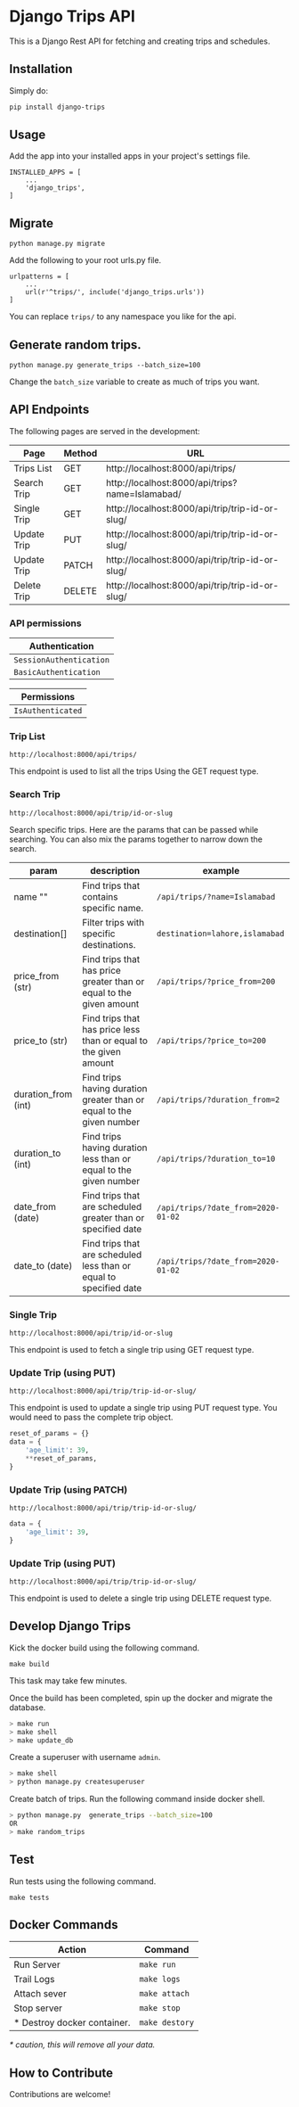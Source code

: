 # Django Trips API

This is a Django Rest API for fetching and creating trips and schedules.
## Installation
Simply do:
```bash
pip install django-trips
```

## Usage
Add the app into your installed apps in your project's settings file. 
```
INSTALLED_APPS = [
    ...
    'django_trips',
]
```
## Migrate
```
python manage.py migrate 
```
Add the following to your root urls.py file. 
```
urlpatterns = [
    ...
    url(r'^trips/', include('django_trips.urls'))
]
```
You can replace `trips/` to any namespace you like for the api.

## Generate random trips.

```
python manage.py generate_trips --batch_size=100
``` 
Change the `batch_size` variable to create as much of trips you want. 

## API Endpoints
The following pages are served in the development:

| Page                 |  Method          | URL                                                        |
|----------------------|------------------|-----------------------------------------------             |
| Trips List           | GET              | http://localhost:8000/api/trips/                           |
| Search Trip          | GET              | http://localhost:8000/api/trips?name=Islamabad/            |
| Single Trip          | GET              | http://localhost:8000/api/trip/trip-id-or-slug/            |
| Update Trip          | PUT              | http://localhost:8000/api/trip/trip-id-or-slug/            |
| Update Trip          | PATCH            | http://localhost:8000/api/trip/trip-id-or-slug/            |
| Delete Trip          | DELETE           | http://localhost:8000/api/trip/trip-id-or-slug/            |

### API permissions
| Authentication            
|-------------------------- |
| `SessionAuthentication`   |
| `BasicAuthentication`     |

| Permissions               |
|-------------------------  |
|   `IsAuthenticated`       | 


### Trip List
`http://localhost:8000/api/trips/`

This endpoint is used to list all the trips Using the GET request type.

### Search Trip
`http://localhost:8000/api/trip/id-or-slug`

Search specific trips. Here are the params that can be passed while searching. You can also mix the params together to
narrow down the search. 

| param                 | description                                                           | example                           |
| ---                   | ---                                                                   |---                                |
| name ""               | Find trips that contains specific name.                               | `/api/trips/?name=Islamabad`
| destination[]         | Filter trips with specific destinations.                              | `destination=lahore,islamabad`
| price_from (str)      | Find trips that has price greater than or equal to the given amount   | `/api/trips/?price_from=200`
| price_to (str)        | Find trips that has price less than or equal to the given amount      | `/api/trips/?price_to=200`
| duration_from (int)   | Find trips having duration greater than or equal to the given number  | `/api/trips/?duration_from=2`
| duration_to (int)     | Find trips having duration less  than or equal to the given number    | `/api/trips/?duration_to=10`
| date_from (date)      | Find trips that are scheduled greater than or specified date          | `/api/trips/?date_from=2020-01-02`
| date_to (date)        | Find trips that are scheduled less than or equal to specified date    | `/api/trips/?date_from=2020-01-02`



### Single Trip
`http://localhost:8000/api/trip/id-or-slug`

This endpoint is used to fetch a single trip using GET request type.

### Update Trip (using PUT)
`http://localhost:8000/api/trip/trip-id-or-slug/`

This endpoint is used to update a single trip using PUT request type. You would need to pass the complete trip object. 
```python
reset_of_params = {}
data = {
    'age_limit': 39,
    **reset_of_params,
}
```
### Update Trip (using PATCH)
`http://localhost:8000/api/trip/trip-id-or-slug/`
```python
data = {
    'age_limit': 39,
}
```
### Update Trip (using PUT)
`http://localhost:8000/api/trip/trip-id-or-slug/`

This endpoint is used to delete a single trip using DELETE request type. 


## Develop Django Trips
Kick the docker build using the following command. 
```
make build
``` 
This task may take few minutes. 

 
Once the build has been completed, spin up the docker and migrate the database. 
```bash
> make run
> make shell 
> make update_db
```
Create a superuser with username `admin`.

``` bash
> make shell
> python manage.py createsuperuser
```

Create batch of trips. Run the following command inside docker shell.
```bash
> python manage.py  generate_trips --batch_size=100
OR
> make random_trips
```

## Test
Run tests using the following command.
```
make tests
```
## Docker Commands

| Action                            |  Command          |
|-----------------------------------|-------------------|
| Run Server                        | `make run`        |
| Trail Logs                        | `make logs`       |
| Attach sever                      | `make attach`     |
| Stop server                       | `make stop`       |
| * Destroy docker container.       | `make destory`    |

_* caution, this will remove all your data._

## How to Contribute
Contributions are welcome!
